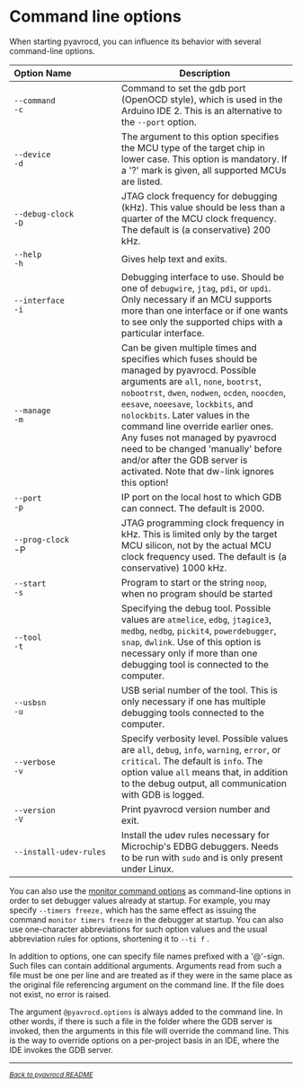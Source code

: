 

# Command line options

When starting pyavrocd, you can influence its behavior with several command-line options.

| Option&nbsp;Name&nbsp;&nbsp;&nbsp;&nbsp;&nbsp;&nbsp;&nbsp;&nbsp;&nbsp;&nbsp;&nbsp;&nbsp;&nbsp;&nbsp;&nbsp;&nbsp;&nbsp; | Description                                                  |
| ------------------------------------------------------------ | ------------------------------------------------------------ |
| `--command`<br>`-c`                                          | Command to set the gdb port (OpenOCD style), which is used in the Arduino IDE 2. This is an alternative to the `--port` option. |
| `--device` <br>`-d`                                          | The argument to this option specifies the MCU type of the target chip in lower case.  This option is mandatory. If a '?' mark is given, all supported MCUs are listed. |
| `--debug-clock`<br>`-D`                                      | JTAG clock frequency for debugging (kHz). This value should be less than a quarter of the MCU clock frequency. The default is (a conservative) 200 kHz. |
| `--help`<br> `-h`                                            | Gives help text and exits.                                   |
| `--interface`<br>`-i`                                        | Debugging interface to use. Should be one of `debugwire`, `jtag`, `pdi`, or `updi`. Only necessary if an MCU supports more than one interface or if one wants to see only the supported chips with a particular interface. |
| `--manage`<br/>`-m`                                          | Can be given multiple times and specifies which fuses should be managed by pyavrocd. Possible arguments are `all`, `none`, `bootrst`, `nobootrst`,  `dwen`, `nodwen`, `ocden`, `noocden`, `eesave`, `noeesave`, `lockbits`, and `nolockbits`. Later values in the command line override earlier ones. Any fuses not managed by pyavrocd need to be changed 'manually' before and/or after the GDB server is activated. Note that dw-link ignores this option! |
| `--port` <br>`-p`                                            | IP port on the local host to which GDB can connect. The default is 2000. |
| `--prog-clock`<br>-P                                         | JTAG programming clock frequency in kHz. This is limited only by the target MCU silicon, not by the actual MCU clock frequency used. The default is (a conservative) 1000 kHz. |
| `--start` <br>`-s`                                           | Program to start or the string `noop`, when no program should be started |
| `--tool`<br>`-t`                                             | Specifying the debug tool. Possible values are `atmelice`, `edbg`, `jtagice3`, `medbg`, `nedbg`, `pickit4`, `powerdebugger`, `snap`, `dwlink`. Use of this option is necessary only if more than one debugging tool is connected to the computer. |
| `--usbsn` <br>`-u`                                           | USB serial number of the tool. This is only necessary if one has multiple debugging tools connected to the computer. |
| `--verbose` <br>`-v`                                         | Specify verbosity level. Possible values are `all`, `debug`, `info`, `warning`, `error`, or `critical`. The default is `info`. The option value `all` means that, in addition to the debug output, all communication with GDB is logged. |
| `--version` <br>`-V`                                         | Print pyavrocd version number and exit.                      |
| `--install-udev-rules`                                       | Install the udev rules necessary for Microchip's EDBG debuggers. Needs to be run with `sudo` and is only present under Linux. |

You can also use the [monitor command options](https://github.com/felias-fogg/pyavrocd/blob/main/docs/monitor-commands.md) as command-line options in order to set debugger values already at startup. For example, you may specify `--timers freeze,` which has the same effect as issuing the command `monitor timers freeze` in the debugger at startup. You can also use one-character abbreviations for such option values and the usual abbreviation rules for options, shortening it to `--ti f` .

In addition to options, one can specify file names prefixed with a '@'-sign. Such files can contain additional arguments. Arguments read from such a file must be one per line and are treated as if they were in the same place as the original file referencing argument on the command line. If the file does not exist, no error is raised.

The argument `@pyavrocd.options` is always added to the command line. In other words, if there is such a file in the folder where the GDB server is invoked, then the arguments in this file will override the command line. This is the way to override options on a per-project basis in an IDE, where the IDE invokes the GDB server.

------

[<small><i>Back to pyavrocd README</i></small>](https://github.com/felias-fogg/pyavrocd/blob/main/README.md)

